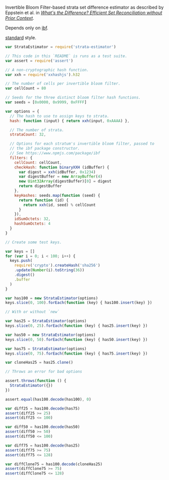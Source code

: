 Invertible Bloom Filter-based strata set difference estimator
as described by Eppstein et al. in
[_What's the Difference? Efficient Set Reconciliation without Prior Context_][1].

[1]: https://www.ics.uci.edu/~eppstein/pubs/EppGooUye-SIGCOMM-11.pdf

Depends only on [ibf].

[ibf]: https://www.npmjs.com/package/ibf

[standard] style.

[standard]: https://www.npmjs.com/package/standard

```javascript
var StrataEstimator = require('strata-estimator')

// This code in this `README` is runs as a test suite.
var assert = require('assert')

// A non-cryptographic hash function.
var xxh = require('xxhashjs').h32

// The number of cells per invertible bloom filter.
var cellCount = 80

// Seeds for the three distinct bloom filter hash functions.
var seeds = [0x0000, 0x9999, 0xFFFF]

var options = {
  // The hash to use to assign keys to strata.
  hash: function (input) { return xxh(input, 0xAAAA) },

  // The number of strata.
  strataCount: 32,

  // Options for each stratum's invertible bloom filter, passed to
  // the ibf package constructor.
  // See https://www.npmjs.com/package/ibf
  filters: {
    cellCount: cellCount,
    checkHash: function binaryXXH (idBuffer) {
      var digest = xxh(idBuffer, 0x1234)
      var digestBuffer = new ArrayBuffer(4)
      new Uint32Array(digestBuffer)[0] = digest
      return digestBuffer
    },
    keyHashes: seeds.map(function (seed) {
      return function (id) {
        return xxh(id, seed) % cellCount
      }
    }),
    idSumOctets: 32,
    hashSumOctets: 4
  }
}

// Create some test keys.

var keys = []
for (var i = 0; i < 100; i++) {
  keys.push(
    require('crypto').createHash('sha256')
    .update(Number(i).toString(36))
    .digest()
    .buffer
  )
}

var has100 = new StrataEstimator(options)
keys.slice(0, 100).forEach(function (key) { has100.insert(key) })

// With or without `new`

var has25 = StrataEstimator(options)
keys.slice(0, 25).forEach(function (key) { has25.insert(key) })

var has50 = new StrataEstimator(options)
keys.slice(0, 50).forEach(function (key) { has50.insert(key) })

var has75 = StrataEstimator(options)
keys.slice(0, 75).forEach(function (key) { has75.insert(key) })

var cloneHas25 = has25.clone()

// Throws an error for bad options

assert.throws(function () {
  StrataEstimator({})
})

assert.equal(has100.decode(has100), 0)

var diff25 = has100.decode(has75)
assert(diff25 >= 25)
assert(diff25 <= 100)

var diff50 = has100.decode(has50)
assert(diff50 >= 50)
assert(diff50 <= 100)

var diff75 = has100.decode(has25)
assert(diff75 >= 75)
assert(diff75 <= 128)

var diffClone75 = has100.decode(cloneHas25)
assert(diffClone75 >= 75)
assert(diffClone75 <= 128)
```
